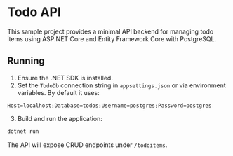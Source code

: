 # Todo API

This sample project provides a minimal API backend for managing todo items using ASP.NET Core and Entity Framework Core with PostgreSQL.

## Running

1. Ensure the .NET SDK is installed.
2. Set the `TodoDb` connection string in `appsettings.json` or via environment variables. By default it uses:

```
Host=localhost;Database=todos;Username=postgres;Password=postgres
```

3. Build and run the application:

```bash
dotnet run
```

The API will expose CRUD endpoints under `/todoitems`.
